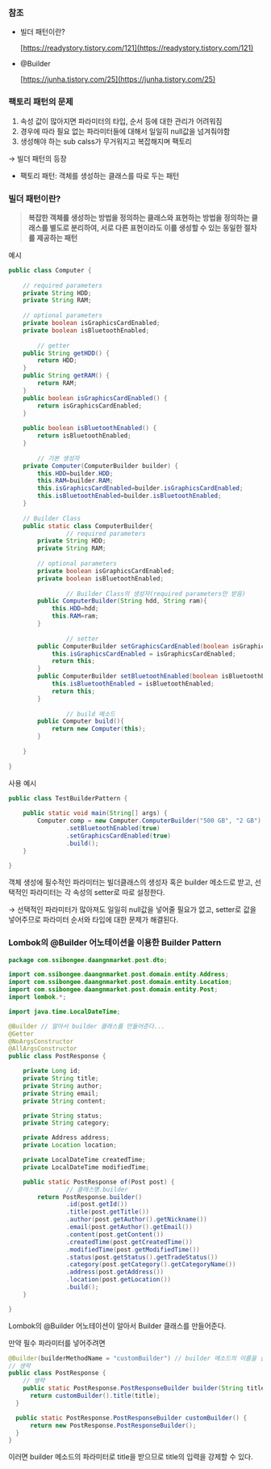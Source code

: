 ### 참조

- 빌더 패턴이란?
    
    [https://readystory.tistory.com/121](https://readystory.tistory.com/121)
    
- @Builder
    
    [https://junha.tistory.com/25](https://junha.tistory.com/25)
    

### 팩토리 패턴의 문제

1. 속성 값이 많아지면 파라미터의 타입, 순서 등에 대한 관리가 어려워짐
2. 경우에 따라 필요 없는 파라미터들에 대해서 일일히 null값을 넘겨줘야함
3. 생성해야 하는 sub calss가 무거워지고 복잡해지며 팩토리

→ 빌더 패턴의 등장

- 팩토리 패턴: 객체를 생성하는 클래스를 따로 두는 패턴

### 빌더 패턴이란?

> **복잡한 객체를 생성하는 방법을 정의하는 클래스와 표현하는 방법을 정의하는 클래스를 별도로 분리하여, 서로 다른 표현이라도 이를 생성할 수 있는 동일한 절차를 제공하는 패턴**
> 

예시

```java
public class Computer {
	
    // required parameters
    private String HDD;
    private String RAM;
	
    // optional parameters
    private boolean isGraphicsCardEnabled;
    private boolean isBluetoothEnabled;
	
		// getter
    public String getHDD() {
        return HDD;
    }
    public String getRAM() {
        return RAM;
    }
    public boolean isGraphicsCardEnabled() {
        return isGraphicsCardEnabled;
    }
 
    public boolean isBluetoothEnabled() {
        return isBluetoothEnabled;
    }
	
		// 기본 생성자
    private Computer(ComputerBuilder builder) {
        this.HDD=builder.HDD;
        this.RAM=builder.RAM;
        this.isGraphicsCardEnabled=builder.isGraphicsCardEnabled;
        this.isBluetoothEnabled=builder.isBluetoothEnabled;
    }
	
    // Builder Class
    public static class ComputerBuilder{
				// required parameters
        private String HDD;
        private String RAM;
 
        // optional parameters
        private boolean isGraphicsCardEnabled;
        private boolean isBluetoothEnabled;
		
				// Builder Class의 생성자(required parameters만 받음)
        public ComputerBuilder(String hdd, String ram){
            this.HDD=hdd;
            this.RAM=ram;
        }
 
				// setter
        public ComputerBuilder setGraphicsCardEnabled(boolean isGraphicsCardEnabled) {
            this.isGraphicsCardEnabled = isGraphicsCardEnabled;
            return this;
        }
        public ComputerBuilder setBluetoothEnabled(boolean isBluetoothEnabled) {
            this.isBluetoothEnabled = isBluetoothEnabled;
            return this;
        }
			
				// build 메소드
        public Computer build(){
            return new Computer(this);
        }
 
    }
 
}
```

사용 예시

```java
public class TestBuilderPattern {
 
    public static void main(String[] args) {
        Computer comp = new Computer.ComputerBuilder("500 GB", "2 GB")
                .setBluetoothEnabled(true)
                .setGraphicsCardEnabled(true)
                .build();
    }
 
}
```

객체 생성에 필수적인 파라미터는 빌더클래스의 생성자 혹은 builder 메소드로 받고, 선택적인 파라미터는 각 속성의 setter로 따로 설정한다.

→ 선택적인 파라미터가 많아져도 일일히 null값을 넣어줄 필요가 없고, setter로 값을 넣어주므로 파라미터 순서와 타입에 대한 문제가 해결된다.

### Lombok의 @Builder 어노테이션을 이용한 Builder Pattern

```java
package com.ssibongee.daangnmarket.post.dto;

import com.ssibongee.daangnmarket.post.domain.entity.Address;
import com.ssibongee.daangnmarket.post.domain.entity.Location;
import com.ssibongee.daangnmarket.post.domain.entity.Post;
import lombok.*;

import java.time.LocalDateTime;

@Builder // 알아서 builder 클래스를 만들어준다...
@Getter
@NoArgsConstructor
@AllArgsConstructor
public class PostResponse {

    private Long id;
    private String title;
    private String author;
    private String email;
    private String content;

    private String status;
    private String category;

    private Address address;
    private Location location;

    private LocalDateTime createdTime;
    private LocalDateTime modifiedTime;

    public static PostResponse of(Post post) {
				// 클래스명.builder
        return PostResponse.builder()
                .id(post.getId())
                .title(post.getTitle())
                .author(post.getAuthor().getNickname())
                .email(post.getAuthor().getEmail())
                .content(post.getContent())
                .createdTime(post.getCreatedTime())
                .modifiedTime(post.getModifiedTime())
                .status(post.getStatus().getTradeStatus())
                .category(post.getCategory().getCategoryName())
                .address(post.getAddress())
                .location(post.getLocation())
                .build();
    }

}
```

Lombok의 @Builder 어노테이션이 알아서 Builder 클래스를 만들어준다.

만약 필수 파라미터를 넣어주려면

```java
@Builder(builderMethodName = "customBuilder") // builder 메소드의 이름을 설정
// 생략
public class PostResponse {
	// 생략
	public static PostResponse.PostResponseBuilder builder(String title) {
      return customBuilder().title(title);
  }

  public static PostResponse.PostResponseBuilder customBuilder() {
      return new PostResponse.PostResponseBuilder();
  }
}
```

이러면 builder 메소드의 파라미터로 title을 받으므로 title의 입력을 강제할 수 있다.
